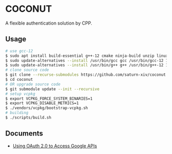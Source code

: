 # COCONUT

A flexible authentication solution by CPP.

## Usage

```bash
# use gcc-12
$ sudo apt install build-essential g++-12 cmake ninja-build unzip linux-libc-dev
$ sudo update-alternatives --install /usr/bin/gcc gcc /usr/bin/gcc-12 150
$ sudo update-alternatives --install /usr/bin/g++ g++ /usr/bin/g++-12 150
# clone source code
$ git clone --recurse-submodules https://github.com/saturn-xiv/coconut.git
$ cd coconut
# OR upgrade source code
$ git submodule update --init --recursive
# setup vcpkg
$ export VCPKG_FORCE_SYSTEM_BINARIES=1
$ export VCPKG_DISABLE_METRICS=1
$ ./vendors/vcpkg/bootstrap-vcpkg.sh
# building
$ ./scripts/build.sh
```

## Documents

- [Using OAuth 2.0 to Access Google APIs](https://developers.google.com/identity/protocols/oauth2)
